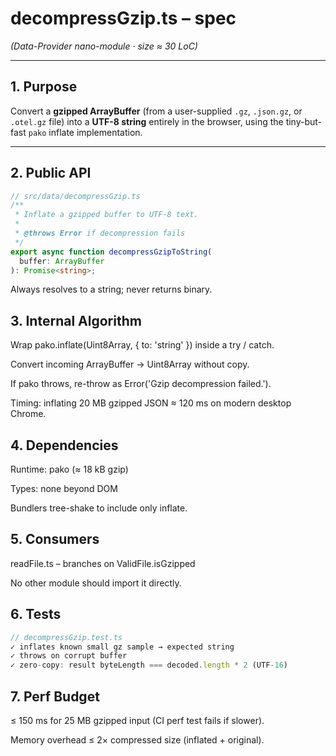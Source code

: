 # decompressGzip.ts – spec  
*(Data-Provider nano-module · size ≈ 30 LoC)*

---

## 1. Purpose

Convert a **gzipped ArrayBuffer** (from a user-supplied `.gz`, `.json.gz`, or
`.otel.gz` file) into a **UTF-8 string** entirely in the browser, using the
tiny-but-fast `pako` inflate implementation.

---

## 2. Public API

```ts
// src/data/decompressGzip.ts
/**
 * Inflate a gzipped buffer to UTF-8 text.
 *
 * @throws Error if decompression fails
 */
export async function decompressGzipToString(
  buffer: ArrayBuffer
): Promise<string>;
```

Always resolves to a string; never returns binary.

## 3. Internal Algorithm
Wrap pako.inflate(Uint8Array, { to: 'string' }) inside a try / catch.

Convert incoming ArrayBuffer → Uint8Array without copy.

If pako throws, re-throw as Error('Gzip decompression failed.').

Timing: inflating 20 MB gzipped JSON ≈ 120 ms on modern desktop Chrome.

## 4. Dependencies
Runtime: pako (≈ 18 kB gzip)

Types: none beyond DOM

Bundlers tree-shake to include only inflate.

## 5. Consumers
readFile.ts – branches on ValidFile.isGzipped

No other module should import it directly.

## 6. Tests

```ts
// decompressGzip.test.ts
✓ inflates known small gz sample → expected string
✓ throws on corrupt buffer
✓ zero-copy: result byteLength === decoded.length * 2 (UTF-16)
```

## 7. Perf Budget
≤ 150 ms for 25 MB gzipped input (CI perf test fails if slower).

Memory overhead ≤ 2× compressed size (inflated + original).